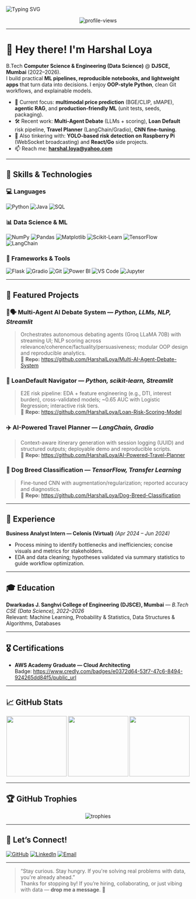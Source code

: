<!-- Banner -->
<img src="https://readme-typing-svg.herokuapp.com?font=Fira+Code&size=24&pause=1000&color=F7931E&center=true&vCenter=true&width=1000&lines=Hi+there!+I'm+Harshal+Loya;Data+Science+%7C+ML+Engineer+%7C+Backend;B.Tech+Data+Science+@+DJSCE+(2022%E2%80%932026)" alt="Typing SVG">

<p align="center">
  <img src="https://komarev.com/ghpvc/?username=HarshalLoya&label=Profile+Views&color=0e75b6&style=flat" alt="profile-views" />
</p>

---

# 👋 Hey there! I'm Harshal Loya

B.Tech **Computer Science & Engineering (Data Science)** @ **DJSCE, Mumbai** (2022–2026).  
I build practical **ML pipelines, reproducible notebooks, and lightweight apps** that turn data into decisions. I enjoy **OOP-style Python**, clean Git workflows, and explainable models.

- 🔭 Current focus: **multimodal price prediction** (BGE/CLIP, sMAPE), **agentic RAG**, and **production-friendly ML** (unit tests, seeds, packaging).
- 🛠️ Recent work: **Multi-Agent Debate** (LLMs + scoring), **Loan Default** risk pipeline, **Travel Planner** (LangChain/Gradio), **CNN fine-tuning**.
- 🌱 Also tinkering with: **YOLO-based risk detection on Raspberry Pi** (WebSocket broadcasting) and **React/Go** side projects.
- 📫 Reach me: **harshal.loya@yahoo.com**

---

## 🧠 Skills & Technologies

### 💻 Languages
![Python](https://img.shields.io/badge/Python-3776AB?style=flat-square&logo=python&logoColor=white)
![Java](https://img.shields.io/badge/Java-007396?style=flat-square&logo=java&logoColor=white)
![SQL](https://img.shields.io/badge/MySQL-005C84?style=flat-square&logo=mysql&logoColor=white)

### 📊 Data Science & ML
![NumPy](https://img.shields.io/badge/NumPy-013243?style=flat-square&logo=numpy&logoColor=white)
![Pandas](https://img.shields.io/badge/Pandas-150458?style=flat-square&logo=pandas&logoColor=white)
![Matplotlib](https://img.shields.io/badge/Matplotlib-11557C?style=flat-square&logo=matplotlib&logoColor=white)
![Scikit-Learn](https://img.shields.io/badge/Scikit--Learn-F7931E?style=flat-square&logo=scikit-learn&logoColor=white)
![TensorFlow](https://img.shields.io/badge/TensorFlow-FF6F00?style=flat-square&logo=tensorflow&logoColor=white)
![LangChain](https://img.shields.io/badge/LangChain-000000?style=flat-square)

### 🔧 Frameworks & Tools
![Flask](https://img.shields.io/badge/Flask-000000?style=flat-square&logo=flask&logoColor=white)
![Gradio](https://img.shields.io/badge/Gradio-3D3D3D?style=flat-square)
![Git](https://img.shields.io/badge/Git-F05032?style=flat-square&logo=git&logoColor=white)
![Power BI](https://img.shields.io/badge/Power_BI-F2C811?style=flat-square&logo=powerbi&logoColor=white)
![VS Code](https://img.shields.io/badge/VS_Code-007ACC?style=flat-square&logo=visual-studio-code&logoColor=white)
![Jupyter](https://img.shields.io/badge/Jupyter-F37626?style=flat-square&logo=jupyter&logoColor=white)

---

## 📌 Featured Projects

### 🤖🗣 Multi-Agent AI Debate System — *Python, LLMs, NLP, Streamlit*
> Orchestrates autonomous debating agents (Groq LLaMA 70B) with streaming UI; NLP scoring across relevance/coherence/factuality/persuasiveness; modular OOP design and reproducible analytics.  
📎 **Repo:** https://github.com/HarshalLoya/Multi-AI-Agent-Debate-System

### 💸 LoanDefault Navigator — *Python, scikit-learn, Streamlit*
> E2E risk pipeline: EDA + feature engineering (e.g., DTI, interest burden), cross-validated models; ~0.65 AUC with Logistic Regression; interactive risk tiers.  
📎 **Repo:** https://github.com/HarshalLoya/Loan-Risk-Scoring-Model

### ✈️ AI-Powered Travel Planner — *LangChain, Gradio*
> Context-aware itinerary generation with session logging (UUID) and structured outputs; deployable demo and reproducible scripts.  
📎 **Repo:** https://github.com/HarshalLoya/AI-Powered-Travel-Planner

### 🐶 Dog Breed Classification — *TensorFlow, Transfer Learning*
> Fine-tuned CNN with augmentation/regularization; reported accuracy and diagnostics.  
📎 **Repo:** https://github.com/HarshalLoya/Dog-Breed-Classification

---

## 🧪 Experience

**Business Analyst Intern — Celonis (Virtual)** *(Apr 2024 – Jun 2024)*  
- Process mining to identify bottlenecks and inefficiencies; concise visuals and metrics for stakeholders.  
- EDA and data cleaning; hypotheses validated via summary statistics to guide workflow optimization.

---

## 🎓 Education

**Dwarkadas J. Sanghvi College of Engineering (DJSCE), Mumbai** — *B.Tech CSE (Data Science), 2022–2026*  
Relevant: Machine Learning, Probability & Statistics, Data Structures & Algorithms, Databases

---

## 🎖️ Certifications

- **AWS Academy Graduate — Cloud Architecting**  
  Badge: https://www.credly.com/badges/e0372d64-53f7-47c6-8494-924265dd84f5/public_url

---

## 📈 GitHub Stats

<p align="center">
  <img src="https://github-readme-stats.vercel.app/api?username=HarshalLoya&show_icons=true&theme=radical" height="165" />
  <img src="https://github-readme-streak-stats.herokuapp.com/?user=HarshalLoya&theme=radical" height="165" />
  <img src="https://github-readme-stats.vercel.app/api/top-langs/?username=HarshalLoya&layout=compact&theme=radical" height="165" />
</p>

---

## 🏆 GitHub Trophies

<p align="center">
  <img src="https://github-profile-trophy.vercel.app/?username=HarshalLoya&theme=radical&margin-w=15" alt="trophies" />
</p>

---

## 🤝 Let’s Connect!

[![GitHub](https://img.shields.io/badge/GitHub-HarshalLoya-181717?style=for-the-badge&logo=github)](https://github.com/HarshalLoya)
[![LinkedIn](https://img.shields.io/badge/LinkedIn-HarshalLoya-blue?style=for-the-badge&logo=linkedin)](https://www.linkedin.com/in/harshal-loya)
[![Email](https://img.shields.io/badge/Email-harshal.loya%40yahoo.com-red?style=for-the-badge&logo=gmail)](mailto:harshal.loya@yahoo.com)

---

> “Stay curious. Stay hungry. If you're solving real problems with data, you're already ahead.”  
Thanks for stopping by! If you’re hiring, collaborating, or just vibing with data — **drop me a message**. 🚀
